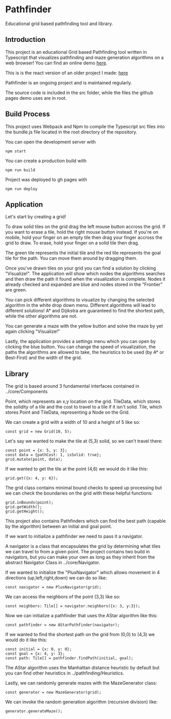 # Pathfinder

Educational grid based pathfinding tool and library.

## Introduction

This project is an educational Grid based Pathfinding tool written in Typescript that visualizes pathfinding and maze generation algorithms on a web browser! You can find an online demo [here](https://josephprichard.github.io/PathfinderReact).

This is is the react version of an older project I made: [here](https://github.com/JosephPrichard/Pathfinder)

Pathfinder is an ongoing project and is maintained regularly.

The source code is included in the src folder, while the files the github pages demo uses are in root.

## Build Process

This project uses Webpack and Npm to compile the Typescript src files into the bundle.js file located in the root directory of the repository. 

You can open the development server with
```
npm start
```

You can create a production build with
```
npm run build
```

Project was deployed to gh pages with 
```
npm run deploy
```

## Application

Let's start by creating a grid!

To draw solid tiles on the grid drag the left mouse button accross the grid. If you want to erase a tile, hold the right mouse button instead. 
If you're on mobile, hold your finger on an empty tile then drag your finger accross the grid to draw. To erase, hold your finger on a solid tile then drag.

The green tile represents the initial tile and the red tile represents the goal tile for the path. You can move them around by dragging them.

Once you've drawn tiles on your grid you can find a solution by clicking "Visualize!". The application will show which nodes the algorithms searches and then 
draw the path it found when the visualization is complete. Nodes it already checked and expanded are blue and nodes stored in the "Frontier" are green.

You can pick different algorithms to visualize by changing the selected algorithm in the white drop down menu. Different algorithms will lead to different solutions! A* and Dijikstra are guaranteed to find the shortest path, while the other algorithms are not.

You can generate a maze with the yellow button and solve the maze by yet again clicking "Visualize!"

Lastly, the application provides a settings menu which you can open by clicking the blue button. You can change the speed of visualization, the paths the algorithms are allowed to take, the heuristics to be used (by A* or Best-First) and the width of the grid.

## Library

The grid is based around 3 fundamental interfaces contained in ../core/Components

Point, which represents an x,y location on the grid.
TileData, which stores the solidity of a tile and the cost to travel to a tile if it isn't solid.
Tile, which stores Point and TileData, representing a Node on the Grid.

We can create a grid with a width of 10 and a height of 5 like so:
```
const grid = new Grid(10, 5);
```

Let's say we wanted to make the tile at (5,3) solid, so we can't travel there:
```
const point = {x: 5, y: 3};
const data = {pathCost: 1, isSolid: true};
grid.mutate(point, data);
```

If we wanted to get the tile at the point (4,6) we would do it like this:
```
grid.get({x: 4, y: 6});
```

The grid class contains minimal bound checks to speed up processing but we can check the boundaries on 
the grid with these helpful functions:
```
grid.inBounds(point);
grid.getWidth();
grid.getHeight();
```

This project also contains Pathfinders which can find the best path (capable by the algorithm) between an initial and goal point.

If we want to initialize a pathfinder we need to pass it a navigator.

A navigator is a class that encapsulates the grid by determining what tiles we can travel to from a given point. The project
contains two build in navigators, but you can make your own as long as they inherit from the abstract Navigator Class in ../core/Navigator.

If we wanted to initialize the "PlusNavigator" which allows movement in 4 directions (up,left,right,down) we can do so like:
```
const navigator = new PlusNavigator(grid);
```

We can access the neighbors of the point (3,3) like so:
```
const neighbors: Tile[] = navigator.neighbors({x: 3, y:3});
```

Now we can initialize a pathfinder that uses the AStar algorithm like this:
```
const pathfinder = new AStarPathfinder(navigator);
```

If we wanted to find the shortest path on the grid from (0,0) to (4,3) we would do it like this:
```
const initial = {x: 0, y: 0};
const goal = {x: 4, y: 3};
const path: Tile[] = pathfinder.findPath(initial, goal);
```

The AStar algorithm uses the Manhattan distance heuristic by default but you can find other heuristics in ../pathfinding/Heuristics.

Lastly, we can randomly generate mazes with the MazeGenerator class:
```
const generator = new MazeGenerator(grid);
```

We can invoke the random generation algorithm (recursive division) like:
```
generator.generateMaze();
```
